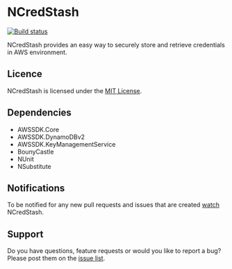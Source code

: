 # NCredStash
[![Build status](https://ci.appveyor.com/api/projects/status/sf3s3r9m3xvf8aao?svg=true)](https://ci.appveyor.com/project/kokhans/ncredstash)

NCredStash provides an easy way to securely store and retrieve credentials in AWS environment.

## Licence
NCredStash is licensed under the [MIT License](https://github.com/kokhans/NCredStash/blob/master/LICENSE).

## Dependencies
* AWSSDK.Core
* AWSSDK.DynamoDBv2
* AWSSDK.KeyManagementService
* BounyCastle
* NUnit
* NSubstitute

## Notifications
To be notified for any new pull requests and issues that are created [watch](https://github.com/kokhans/NCredStash/subscription) NCredStash.

## Support
Do you have questions, feature requests or would you like to report a bug? Please post them on the [issue list](https://github.com/kokhans/NCredStash/issues).
